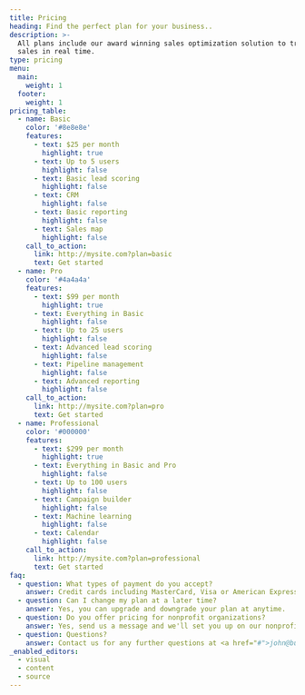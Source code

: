 ```yaml
---
title: Pricing
heading: Find the perfect plan for your business..
description: >-
  All plans include our award winning sales optimization solution to track your
  sales in real time.
type: pricing
menu:
  main:
    weight: 1
  footer:
    weight: 1
pricing_table:
  - name: Basic
    color: '#8e8e8e'
    features:
      - text: $25 per month
        highlight: true
      - text: Up to 5 users
        highlight: false
      - text: Basic lead scoring
        highlight: false
      - text: CRM
        highlight: false
      - text: Basic reporting
        highlight: false
      - text: Sales map
        highlight: false
    call_to_action:
      link: http://mysite.com?plan=basic
      text: Get started
  - name: Pro
    color: '#4a4a4a'
    features:
      - text: $99 per month
        highlight: true
      - text: Everything in Basic
        highlight: false
      - text: Up to 25 users
        highlight: false
      - text: Advanced lead scoring
        highlight: false
      - text: Pipeline management
        highlight: false
      - text: Advanced reporting
        highlight: false
    call_to_action:
      link: http://mysite.com?plan=pro
      text: Get started
  - name: Professional
    color: '#000000'
    features:
      - text: $299 per month
        highlight: true
      - text: Everything in Basic and Pro
        highlight: false
      - text: Up to 100 users
        highlight: false
      - text: Campaign builder
        highlight: false
      - text: Machine learning
        highlight: false
      - text: Calendar
        highlight: false
    call_to_action:
      link: http://mysite.com?plan=professional
      text: Get started
faq:
  - question: What types of payment do you accept?
    answer: Credit cards including MasterCard, Visa or American Express.
  - question: Can I change my plan at a later time?
    answer: Yes, you can upgrade and downgrade your plan at anytime.
  - question: Do you offer pricing for nonprofit organizations?
    answer: Yes, send us a message and we'll set you up on our nonprofit pricing.
  - question: Questions?
    answer: Contact us for any further questions at <a href="#">john@business.com</a>.
_enabled_editors:
  - visual
  - content
  - source
---
```

